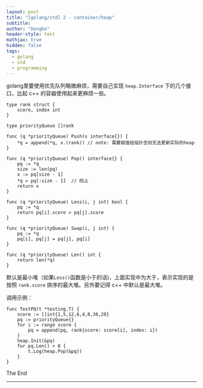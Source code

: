 ```yaml
---
layout: post
title: "[golang/std] 2 - container/heap"
subtitle: 
author: "Dongbo"
header-style: text
mathjax: true
hidden: false
tags:
  - golang
  - std
  - programming
---
```


golang里要使用优先队列略微麻烦，需要自己实现 `heap.Interface` 下的几个接口，比起 c++ 的容器使用起来更麻烦一些。

```
type rank struct {
	score, index int
}

type priorityQueue []rank

func (q *priorityQueue) Push(x interface{}) {
	*q = append(*q, x.(rank)) // note: 需要赋值给指针否则无法更新实际的heap
}

func (q *priorityQueue) Pop() interface{} {
	pq := *q
	size := len(pq)
	x := pq[size - 1]
	*q = pq[:size - 1]  // 同上
	return x
}

func (q *priorityQueue) Less(i, j int) bool {
	pq := *q
	return pq[i].score > pq[j].score
}

func (q *priorityQueue) Swap(i, j int) {
	pq := *q
	pq[i], pq[j] = pq[j], pq[i]
}

func (q *priorityQueue) Len() int {
	return len(*q)
}
```

默认是最小堆（如果`Less()`函数是小于的话)，上面实现中为大于，表示实现的是按照 `rank.score` 排序的最大堆。另外要记得 c++ 中默认是最大堆。

调用示例：
```
func TestPQ(t *testing.T) {
	score := []int{1,5,12,6,4,8,36,20}
	pq := priorityQueue{}
	for i := range score {
		pq = append(pq, rank{score: score[i], index: i})
	}
	heap.Init(&pq)
	for pq.Len() > 0 {
		t.Log(heap.Pop(&pq))
	}
}
```

The End

---------